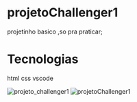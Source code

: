 # projetoChallenger1
projetinho basico ,so pra praticar;
# Tecnologias
html 
css
vscode

![projeto_challenger1](https://github.com/sossego922/projetoChallenger1/assets/62663466/6a2a079d-931f-4a98-88a2-abcaec562373)
![projetoChallenger1](https://github.com/sossego922/projetoChallenger1/assets/62663466/b54e3ccd-61ca-4da6-9078-c7f3919a65a8)

